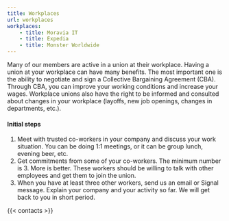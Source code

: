 ```yaml
---
title: Workplaces
url: workplaces
workplaces:
    - title: Moravia IT
    - title: Expedia
    - title: Monster Worldwide
---
```

Many of our members are active in a union at their workplace. Having a union at your workplace can have many benefits. The most important one is the ability to negotiate and sign a Collective Bargaining Agreement (CBA). Through CBA, you can improve your working conditions and increase your wages. Workplace unions also have the right to be informed and consulted about changes in your workplace (layoffs, new job openings, changes in departments, etc.).

#### Initial steps

1. Meet with trusted co-workers in your company and discuss your work situation. You can be doing 1:1 meetings, or it can be group lunch, evening beer, etc.
2. Get commitments from some of your co-workers. The minimum number is 3. More is better. These workers should be willing to talk with other employees and get them to join the union.
3. When you have at least three other workers, send us an email or Signal message. Explain your company and your activity so far. We will get back to you in short period.


{{< contacts >}}
